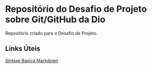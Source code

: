 # Repositório do Desafio  de Projeto sobre Git/GitHub da Dio
Repositório criado para o Desafio de Projeto.

## Links Úteis
[Sintaxe Basica Markdown](https://markdown.net.br/sintaxe-basica/)
